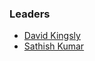 ### Leaders
* [David Kingsly](mailto:david.kingsly@owasp.org)
* [Sathish Kumar](mailto:sathish.kumar@owasp.org)
